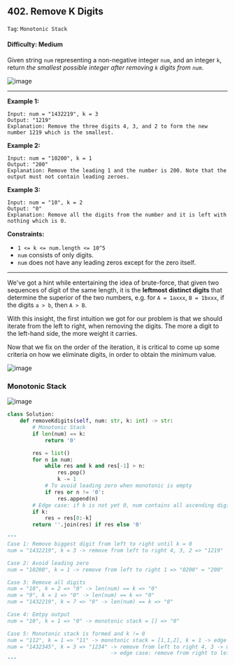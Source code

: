 ## 402. Remove K Digits

```Tag```: ```Monotonic Stack```

#### Difficulty: Medium

Given string ```num``` representing a non-negative integer ```num```, and an integer ```k```, return _the smallest possible integer after removing ```k``` digits from ```num```_.

![image](https://user-images.githubusercontent.com/35042430/220970016-b60d67ec-776f-461c-b648-ec52ccc4ee34.png)

---

__Example 1:__
```
Input: num = "1432219", k = 3
Output: "1219"
Explanation: Remove the three digits 4, 3, and 2 to form the new number 1219 which is the smallest.
```

__Example 2:__
```
Input: num = "10200", k = 1
Output: "200"
Explanation: Remove the leading 1 and the number is 200. Note that the output must not contain leading zeroes.
```

__Example 3:__
```
Input: num = "10", k = 2
Output: "0"
Explanation: Remove all the digits from the number and it is left with nothing which is 0.
```

__Constraints:__

- ```1 <= k <= num.length <= 10^5```
- ```num``` consists of only digits.
- ```num``` does not have any leading zeros except for the zero itself.

---

We've got a hint while entertaining the idea of brute-force, that given two sequences of digit of the same length, it is the __leftmost distinct digits__ that determine the superior of the two numbers, e.g. for ```A = 1axxx```, ```B = 1bxxx```, if the digits ```a > b```, then ```A > B```.

With this insight, the first intuition we got for our problem is that we should iterate from the left to right, when removing the digits. The more a digit to the left-hand side, the more weight it carries.

Now that we fix on the order of the iteration, it is critical to come up some criteria on how we eliminate digits, in order to obtain the minimum value.

![image](https://leetcode.com/problems/remove-k-digits/solutions/377716/Figures/402/402_example.png)

### Monotonic Stack

![image](https://leetcode.com/problems/remove-k-digits/solutions/377716/Figures/402/402_algorithm.png)

```Python
class Solution:
    def removeKdigits(self, num: str, k: int) -> str:
        # Monotonic Stack
        if len(num) == k:
            return '0'

        res = list()
        for n in num:
            while res and k and res[-1] > n:
                res.pop()
                k -= 1
            # To avoid leading zero when monotonic is empty
            if res or n != '0':
                res.append(n)
        # Edge case: if k is not yet 0, num contains all ascending digits, remove k digits from right to left
        if k:
            res = res[0:-k]
        return ''.join(res) if res else '0'

"""
Case 1: Remove biggest digit from left to right until k = 0
num = "1432219", k = 3 -> remove from left to right 4, 3, 2 => "1219"

Case 2: Avoid leading zero
num = "10200", k = 1 -> remove from left to right 1 => "0200" = "200"

Case 3: Remove all digits
num = "10", k = 2 => "0" -> len(num) == k => "0"
num = "9", k = 1 => "0" -> len(num) == k => "0"
num = "1432219", k = 7 => "0" -> len(num) == k => "0"

Case 4: Emtpy output
num = "10", k = 1 => "0" -> monotonic stack = [] => "0"

Case 5: Monotonic stack is formed and k != 0
num = "112", k = 1 => "11" -> monotonic stack = [1,1,2], k = 1 -> edge case: remove from right to left 2 => "11"
num = "1432345", k = 3 => "1234" -> remove from left to right 4, 3 -> monotonic stack = [1,2,3,4,5], k = 1
                                 -> edge case: remove from right to left 5 => "1234"
"""
```
